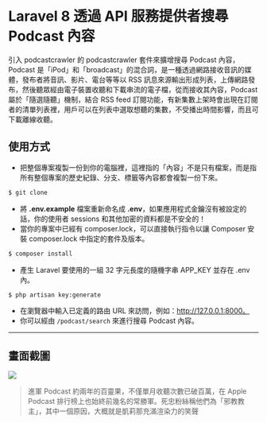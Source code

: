# Laravel 8 透過 API 服務提供者搜尋 Podcast 內容

引入 podcastcrawler 的 podcastcrawler 套件來擴增搜尋 Podcast 內容，Podcast 是「iPod」和「broadcast」的混合詞，是一種透過網路接收音訊的媒體，發布者將音訊、影片、電台等等以 RSS 訊息來源輸出形成列表，上傳網路發布，然後聽眾經由電子裝置收聽和下載串流的電子檔，從而接收其內容，Podcast 屬於「隨選隨聽」機制，結合 RSS feed 訂閱功能，有新集數上架時會出現在訂閱者的清單列表裡，用戶可以在列表中選取想聽的集數，不受播出時間影響，而且可下載離線收聽。

## 使用方式
- 把整個專案複製一份到你的電腦裡，這裡指的「內容」不是只有檔案，而是指所有整個專案的歷史紀錄、分支、標籤等內容都會複製一份下來。
```sh
$ git clone
```
- 將 __.env.example__ 檔案重新命名成 __.env__，如果應用程式金鑰沒有被設定的話，你的使用者 sessions 和其他加密的資料都是不安全的！
- 當你的專案中已經有 composer.lock，可以直接執行指令以讓 Composer 安裝 composer.lock 中指定的套件及版本。
```sh
$ composer install
```
- 產生 Laravel 要使用的一組 32 字元長度的隨機字串 APP_KEY 並存在 .env 內。
```sh
$ php artisan key:generate
```
- 在瀏覽器中輸入已定義的路由 URL 來訪問，例如：http://127.0.0.1:8000。
- 你可以經由 `/podcast/search` 來進行搜尋 Podcast 內容。

----

## 畫面截圖
![](https://i.imgur.com/o0XFEhW.png)
> 進軍 Podcast 約兩年的百靈果，不僅單月收聽次數已破百萬，在 Apple Podcast 排行榜上也始終前幾名的常勝軍。死忠粉絲稱他們為「邪教教主」，其中一個原因，大概就是凱莉那充滿渲染力的笑聲